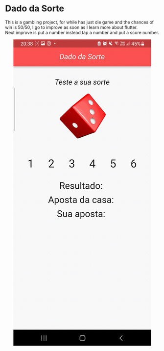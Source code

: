 # Dado da Sorte

This is a gambling project, for while has just die game and the chances of win is 50/50, I go to improve as soon as I learn more about flutter.  
Next improve is put a number instead tap a number and put a score number.

<div align="center">
  <img src="https://github.com/RafaelGasparoto/Meu_Portifolio_2.0/blob/main/imagens/imagem-projeto-5.gif" class="w-25 rounded-2 mb-5" alt="">
</div>

